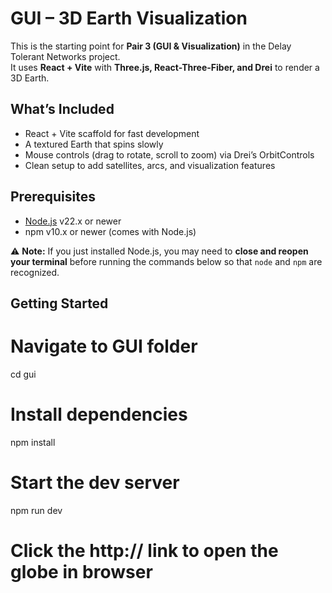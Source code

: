 # GUI – 3D Earth Visualization

This is the starting point for **Pair 3 (GUI & Visualization)** in the Delay Tolerant Networks project.  
It uses **React + Vite** with **Three.js, React-Three-Fiber, and Drei** to render a 3D Earth.

## What’s Included
- React + Vite scaffold for fast development
- A textured Earth that spins slowly
- Mouse controls (drag to rotate, scroll to zoom) via Drei’s OrbitControls
- Clean setup to add satellites, arcs, and visualization features

## Prerequisites
- [Node.js](https://nodejs.org) v22.x or newer  
- npm v10.x or newer (comes with Node.js)

⚠️ **Note:** If you just installed Node.js, you may need to **close and reopen your terminal** before running the commands below so that `node` and `npm` are recognized.

## Getting Started
# Navigate to GUI folder
cd gui

# Install dependencies
npm install

# Start the dev server
npm run dev

# Click the http:// link  to open the globe in browser